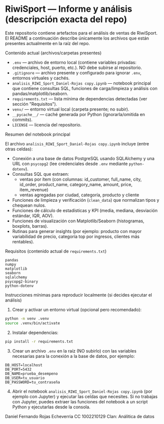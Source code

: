 # RiwiSport — Informe y análisis (descripción exacta del repo)

Este repositorio contiene artefactos para el análisis de ventas de RiwiSport. El README a continuación describe únicamente los archivos que están presentes actualmente en la raíz del repo.

Contenido actual (archivos/carpetas presentes)

- `.env` — archivo de entorno local (contiene variables privadas: credenciales, host, puerto, etc.). NO debe subirse al repositorio.
- `.gitignore` — archivo presente y configurado para ignorar `.env`, entornos virtuales y cachés.
- `analisis_RIWI_Sport_Daniel-Rojas copy.ipynb` — notebook principal que contiene consultas SQL, funciones de carga/limpieza y análisis con pandas/matplotlib/seaborn.
- `requirements.txt` — lista mínima de dependencias detectadas (ver sección "Requisitos").
- `venv/` — entorno virtual local (carpeta presente; no subir).
- `__pycache__/` — caché generada por Python (ignorarla/omitida en commits).
- `LICENSE` — licencia del repositorio.

Resumen del notebook principal

El archivo `analisis_RIWI_Sport_Daniel-Rojas copy.ipynb` incluye (entre otras celdas):

- Conexión a una base de datos PostgreSQL usando SQLAlchemy y una URL con `psycopg2` (lee credenciales desde `.env` mediante `python-dotenv`).
- Consultas SQL que extraen:
	- ventas por ítem (con columnas: id_customer, full_name, city, id_order, product_name, category_name, amount, price, item_revenue)
	- ventas agregadas por ciudad, categoría, producto y cliente
- Funciones de limpieza y verificación (`clean_data`) que normalizan tipos y chequean nulos.
- Funciones de cálculo de estadísticas y KPI (media, mediana, desviación estándar, IQR, AOV).
- Funciones de visualización con Matplotlib/Seaborn (histogramas, boxplots, barras).
- Rutinas para generar insights (por ejemplo: producto con mayor variabilidad de precio, categoría top por ingresos, clientes más rentables).

Requisitos (contenido actual de `requirements.txt`)

```
pandas
numpy
matplotlib
seaborn
sqlalchemy
psycopg2-binary
python-dotenv
```

Instrucciones mínimas para reproducir localmente (si decides ejecutar el análisis)

1) Crear y activar un entorno virtual (opcional pero recomendado):

```bash
python -m venv .venv
source .venv/bin/activate
```

2) Instalar dependencias:

```bash
pip install -r requirements.txt
```

3) Crear un archivo `.env` en la raíz (NO subirlo) con las variables necesarias para la conexión a la base de datos, por ejemplo:

```
DB_HOST=localhost
DB_PORT=5432
DB_NAME=prueba_desempeno
DB_USER=tu_usuario
DB_PASSWORD=tu_contraseña
```

4) Abrir el notebook `analisis_RIWI_Sport_Daniel-Rojas copy.ipynb` (por ejemplo con Jupyter) y ejecutar las celdas que necesites. Si no trabajas con Jupyter, puedes extraer las funciones del notebook a un script Python y ejecutarlas desde la consola.

Daniel Fernando Rojas Echeverria 
CC 1002210129
Clan: Análitica de datos